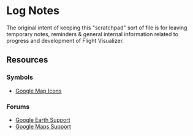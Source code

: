 # Log Notes

The original intent of keeping this "scratchpad" sort of file is for leaving temporary notes,
reminders & general internal information related to progress and development of Flight Visualizer.

## Resources
### Symbols
- [Google Map Icons](http://kml4earth.appspot.com/icons.html)
### Forums
- [Google Earth Support](https://support.google.com/earth)
- [Google Maps Support](https://support.google.com/maps)